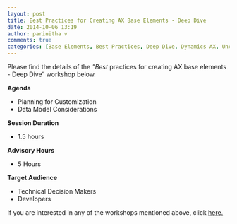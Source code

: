 ```yaml
---
layout: post
title: Best Practices for Creating AX Base Elements - Deep Dive
date: 2014-10-06 13:19
author: parinitha v
comments: true
categories: [Base Elements, Best Practices, Deep Dive, Dynamics AX, Uncategorized, Workshops]
---
```

Please find the details of the <i>"Best </i>practices for creating AX base elements - Deep Dive&rdquo; workshop below.

<b>Agenda</b>

<ul>
<li>Planning for Customization</li>
<li>Data Model Considerations</li>
</ul>

<b>Session Duration</b>

<ul>
<li>1.5 hours</li>
</ul>

<b>Advisory Hours</b>

<ul>
<li>5 Hours</li>
</ul>

<b>Target Audience</b>

<ul>
<li>Technical Decision Makers</li>
<li>Developers</li>
</ul>

If you are interested in any of the workshops mentioned above, click&nbsp;<a href="mailto:blog_ptsdynamics@microsoft.com?Subject=Dynamics%20AX%20Workshops%20-%20Registration&amp;Body=PLEASE%20FILL%20IN%20THE%20FOLLOWING%20DETAILS%0A%0AName%3A%0ACompany%20Name%3A%0APartner%20ID%3A%0AContact%20number%3A%0AEmail%20ID%3A%0AProducts%20interested%20in%3A%0ASessions%20interested%20in%3A">here.</a>
